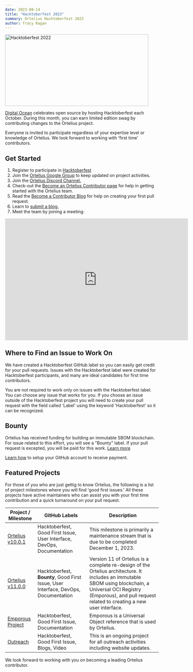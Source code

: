 ```yaml
---
date: 2023-08-14
title: "Hacktoberfest 2023"
summary: Ortelius Hacktoberfest 2023
author: Tracy Ragan
---
```


<div class="col-left">
<img src="/images/blog/hacktoberfest_2022.svg" alt="Hacktoberfest 2022" height="235px" width="470px" />
</div>
<p></p>

[Digital Ocean](https://www.digitalocean.com/) celebrates open source by hosting Hacktoberfest each October. During this month, you can earn limited edition swag by contributing changes to the Ortelius project. 

Everyone is invited to participate regardless of your expertise level or knowledge of Ortelius. We look forward to working with 'first time' contributors. 

## Get Started

1) Register to participate in [Hacktoberfest](https://hacktoberfest.com/)
2) Join the [Ortelius Google Group](https://groups.google.com/g/ortelius-dev) to keep updated on project activities.
3) Join the [Ortelius Discord Channel.](https://discord.com/invite/ZtXU74x) 
4) Check-out the [Become an Ortelius Contributor page](https://ortelius.io/contributor/) for help in getting started with the Ortelius team.
5) Read the [Become a Contributor Blog](https://ortelius.io/blog/2023/04/10/getting-started-as-an-ortelius-open-source-contributor/) for help on creating your first pull request. 
6) Learn to [submit a blog.](https://ortelius.io/blog/2023/03/08/how-to-submit-blogs-to-ortelius/)
7) Meet the team by joining a meeting: 

<div>
<iframe style="border: 0px; opacity: 1; visibility: visible;" src="https://calendar.google.com/calendar/embed?src=c_vjebhusp537ftgsu6qiboiphcg%40group.calendar.google.com&amp;ctz=America%2FDenver" width="600" height="400" frameborder="0" scrolling="no"></iframe>
</div>

## Where to Find an Issue to Work On

We have created a Hacktoberfest GitHub label so you can easily get credit for your pull requests. Issues with the Hacktoberfest label were created for Hacktoberfest participants, and many are ideal candidates for first time contributors. 

 You are not required to work only on issues with the Hacktoberfest label. You can choose any issue that works for you. If you choose an issue outside of the Hacktoberfest project you will need to create your pull request with the field called 'Label' using the keyword 'Hacktoberfest' so it can be recognized.

## Bounty

Ortelius has received funding for building an immutable SBOM blockchain. For issue related to this effort, you will see a "Bounty" label. If your pull request is excepted, you will be paid for this work. [Learn more](https://ortelius.io/blog/2022/10/10/ortelius-xrpl-bounty-process/)

[Learn how](https://ortelius.io/blog/2023/03/09/ortelius-xrpl-bounty-github-setup/) to setup your GitHub account to receive payment. 

## Featured Projects

For those of you who are just gettig to know Ortelius, the following is a list of project milestones where you will find 'good first issues.'  All these projects have active maintainers who can assist you with your first time contribution and a quick turnaround on your pull request.


| Project / Milestone| GitHub Labels| Description 
|---------|-------|----------
| [Ortelius v10.0.1](https://github.com/orgs/ortelius/projects/10/views/2) | Hacktoberfest, Good First Issue, User Interface, DevOps, Documentation  |  This milestone is primarily a maintenance stream that is due to be completed December 1, 2023.
| [Ortelius v11.0.0](https://github.com/orgs/ortelius/projects/10/views/1) | Hacktoberfest, <strong>Bounty</strong>,  Good First Issue, User Interface, DevOps, Documentation  | Version 11 of Ortelius is a complete re-design of the Ortelius architecture. It includes an immutable SBOM using blockchain, a Universal OCI Registry (Emporous), and pull request related to creating a new user interface. 
| [Emporous Project](https://github.com/orgs/ortelius/projects/12/views/1) | Hacktoberfest,   Good First Issue, Documentation  | Emporous is a Universal Object reference that is used by Ortelius.      
| [Outreach](https://github.com/orgs/ortelius/projects/11) | Hacktoberfest, Good First Issue, Blogs, Video  |  This is an ongoing project for all outreach activities including website updates.   

We look forward to working with you on becoming a leading Ortelius contributor.
